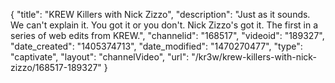 {
    "title": "KREW Killers with Nick Zizzo",
    "description": "Just as it sounds. We can't explain it. You got it or you don't. Nick Zizzo's got it. The first in a series of web edits from KREW.",
    "channelid": "168517",
    "videoid": "189327",
    "date_created": "1405374713",
    "date_modified": "1470270477",
    "type": "captivate",
    "layout": "channelVideo",
    "url": "\/kr3w\/krew-killers-with-nick-zizzo\/168517-189327"
}